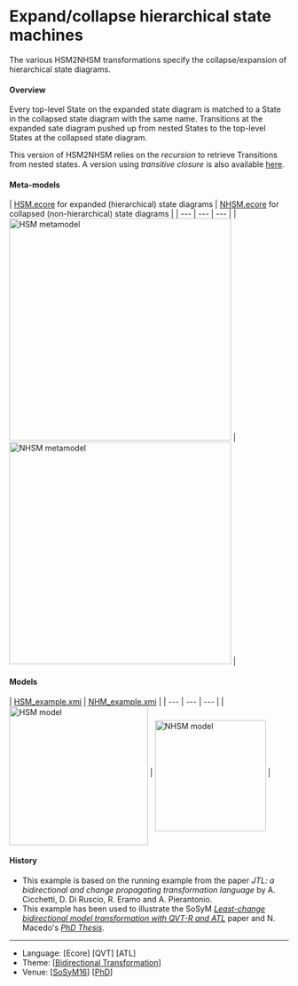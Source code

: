 # Expand/collapse hierarchical state machines

The various HSM2NHSM transformations specify the collapse/expansion of hierarchical state diagrams.

#### Overview
Every top-level State on the expanded state diagram is matched to a State in the collapsed state diagram with the same name. Transitions at the expanded sate diagram pushed up from nested States to the top-level States at the collapsed state diagram.

This version of HSM2NHSM relies on the *recursion* to retrieve Transitions from nested states. A version using *transitive closure* is also available [here](../hsm2nhsm_closure/).

#### Meta-models
| [HSM.ecore](../../../metamodels/hsm2nhsm/HSM.ecore) for expanded (hierarchical) state diagrams | [NHSM.ecore](../../../metamodels/hsm2nhsm/NHSM.ecore) for collapsed (non-hierarchical) state diagrams |
| --- | --- | --- |
| <img src="../../../metamodels/hsm2nhsm/images/HSM_metamodel.png" alt="HSM metamodel" width="400px"> | <img src="../../../metamodels/hsm2nhsm/images/NHM_metamodel.png" alt="NHSM metamodel" width="400px"> |

#### Models
| [HSM_example.xmi](../../../models/hsm2nhsm/HSM_example.xmi) | [NHM_example.xmi](../../../models/hsm2nhsm/NHM_example.xmi) |
| --- | --- | --- |
| <img src="../../../models/hsm2nhsm/images/HSM_model.png" alt="HSM model" width="250px" align="middle"/> | <img src="../../../models/hsm2nhsm/images/NHM_model.png" alt="NHSM model" width="200px" align="middle"/> |

#### History
* This example is based on the running example from the paper *JTL: a bidirectional and change propagating transformation language* by A. Cicchetti, D. Di Ruscio, R. Eramo and A. Pierantonio.
* This example has been used to illustrate the SoSyM *[Least-change bidirectional model transformation with QVT-R and ATL](http://nmacedo.github.io/pubs.html#sosym16)* paper and N. Macedo's *[PhD Thesis](http://nmacedo.github.io/pubs.html#phd14)*.

---

* Language: [Ecore] [QVT] [ATL]
* Theme: [[Bidirectional Transformation](https://github.com/nmacedo/MSV/wiki/By-Theme#bidirectional-transformation)] 
* Venue: [[SoSyM16](http://nmacedo.github.io/pubs.html#sosym16)] [[PhD](http://nmacedo.github.io/pubs.html#phd14)]